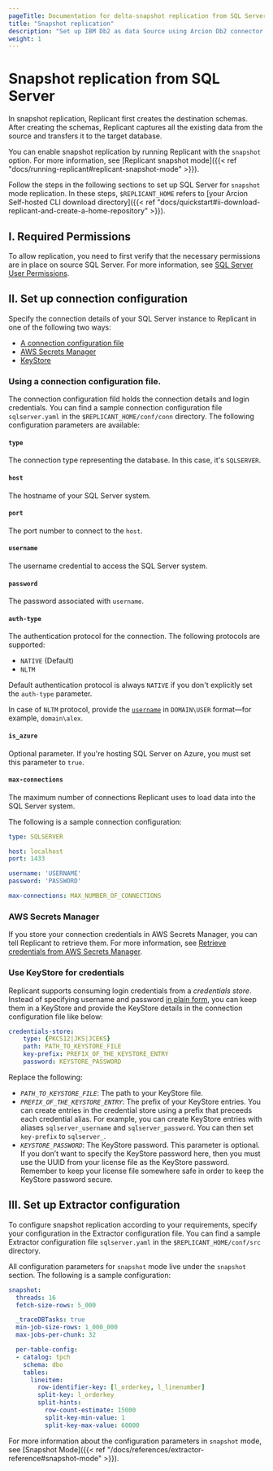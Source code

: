 ```yaml
---
pageTitle: Documentation for delta-snapshot replication from SQL Server
title: "Snapshot replication"
description: "Set up IBM Db2 as data Source using Arcion Db2 connector. Arcion supports Db2 on Kafka/MQ, Native LUW, and i Series AS/400 platforms."
weight: 1
---
```


# Snapshot replication from SQL Server
In snapshot replication, Replicant first creates the destination schemas. After creating the schemas, Replicant captures all the existing data from the source and transfers it to the target database.

You can enable snapshot replication by running Replicant with the `snapshot` option. For more information, see [Replicant snapshot mode]({{< ref "docs/running-replicant#replicant-snapshot-mode" >}}).

Follow the steps in the following sections to set up SQL Server for `snapshot` mode replication. In these steps, `$REPLICANT_HOME` refers to [your Arcion Self-hosted CLI download directory]({{< ref "docs/quickstart#ii-download-replicant-and-create-a-home-repository" >}}).

## I. Required Permissions

To allow replication, you need to first verify that the necessary permissions are in place on source SQL Server. For more information, see [SQL Server User Permissions](/docs/references/source-prerequisites/sqlserver/#sql-server-user-permissions).

## II. Set up connection configuration
Specify the connection details of your SQL Server instance to Replicant in one of the following two ways:

- [A connection configuration file](#using-a-connection-configuration-file)
- [AWS Secrets Manager](#aws-secrets-manager)
- [KeyStore](#using-keystore-for-credentials)

### Using a connection configuration file.
The connection configuration fild holds the connection details and login credentials.
You can find a sample connection configuration file `sqlserver.yaml` in the `$REPLICANT_HOME/conf/conn` directory. The following configuration parameters are available:

#### `type`
The connection type representing the database. In this case, it's `SQLSERVER`.

#### `host`
The hostname of your SQL Server system.

#### `port`
The port number to connect to the `host`.

#### `username`
The username credential to access the SQL Server system.

#### `password`
The password associated with `username`.

#### `auth-type`
The authentication protocol for the connection. The following protocols are supported:

- `NATIVE` (Default)
- `NLTM`
    
Default authentication protocol is always `NATIVE` if you don't explicitly set the `auth-type` parameter.

In case of `NLTM` protocol, provide the [`username`](#username) in `DOMAIN\USER` format—for example, `domain\alex`.

#### `is_azure`
Optional parameter. If you're hosting SQL Server on Azure, you must set this parameter to `true`.

#### `max-connections` 
The maximum number of connections Replicant uses to load data into the SQL Server system.

The following is a sample connection configuration:


```YAML
type: SQLSERVER

host: localhost
port: 1433

username: 'USERNAME'
password: 'PASSWORD'

max-connections: MAX_NUMBER_OF_CONNECTIONS
```

### AWS Secrets Manager
If you store your connection credentials in AWS Secrets Manager, you can tell Replicant to retrieve them. For more information, see [Retrieve credentials from AWS Secrets Manager](/docs/references/secrets-manager). 

### Use KeyStore for credentials
Replicant supports consuming login credentials from a _credentials store_. Instead of specifying username and password [in plain form](#using-a-connection-configuration-file), you can keep them in a KeyStore and provide the KeyStore details in the connection configuration file like below:

```YAML
credentials-store:
    type: {PKCS12|JKS|JCEKS}
    path: PATH_TO_KEYSTORE_FILE
    key-prefix: PREFIX_OF_THE_KEYSTORE_ENTRY
    password: KEYSTORE_PASSWORD
```

Replace the following:

- *`PATH_TO_KEYSTORE_FILE`*: The path to your KeyStore file.
- *`PREFIX_OF_THE_KEYSTORE_ENTRY`*: The prefix of your KeyStore entries. You can create entries in the credential store using a prefix that preceeds each credential alias. For example, you can create KeyStore entries with aliases `sqlserver_username` and `sqlserver_password`. You can then set `key-prefix` to `sqlserver_`.
- *`KEYSTORE_PASSWORD`*: The KeyStore password. This parameter is optional. If you don’t want to specify the KeyStore password here, then you must use the UUID from your license file as the KeyStore password. Remember to keep your license file somewhere safe in order to keep the KeyStore password secure.

## III. Set up Extractor configuration
To configure snapshot replication according to your requirements, specify your configuration in the Extractor configuration file. You can find a sample Extractor configuration file `sqlserver.yaml` in the `$REPLICANT_HOME/conf/src` directory. 

All configuration parameters for `snapshot` mode live under the `snapshot` section. The following is a sample configuration:

```YAML
snapshot:
  threads: 16
  fetch-size-rows: 5_000

  _traceDBTasks: true
  min-job-size-rows: 1_000_000
  max-jobs-per-chunk: 32

  per-table-config:
  - catalog: tpch      
    schema: dbo
    tables:
      lineitem:
        row-identifier-key: [l_orderkey, l_linenumber]
        split-key: l_orderkey
        split-hints:
          row-count-estimate: 15000
          split-key-min-value: 1
          split-key-max-value: 60000
```

For more information about the configuration parameters in `snapshot` mode, see [Snapshot Mode]({{< ref "/docs/references/extractor-reference#snapshot-mode" >}}).
